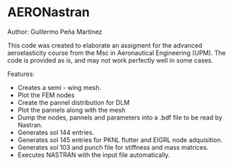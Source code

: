 # AERONastran
Author: Guillermo Peña Martínez

This code was created to elaborate an assigment for the advanced aeroelasticity course from the Msc in Aeronautical Engineering (UPM). The code is provided as is, and may not work perfectly well in some cases.

Features:
  - Creates a semi - wing mesh.
  - Plot the FEM nodes
  - Create the pannel distribution for DLM
  - Plot the pannels along with the mesh
  - Dump the nodes, pannels and parameters into a .bdf file to be read by Nastran.
  - Generates sol 144 entries.
  - Generates sol 145 entries for PKNL flutter and EIGRL node adquisition.
  - Generates sol 103 and punch file for stiffness and mass matrices.
  - Executes NASTRAN with the input file automatically.
